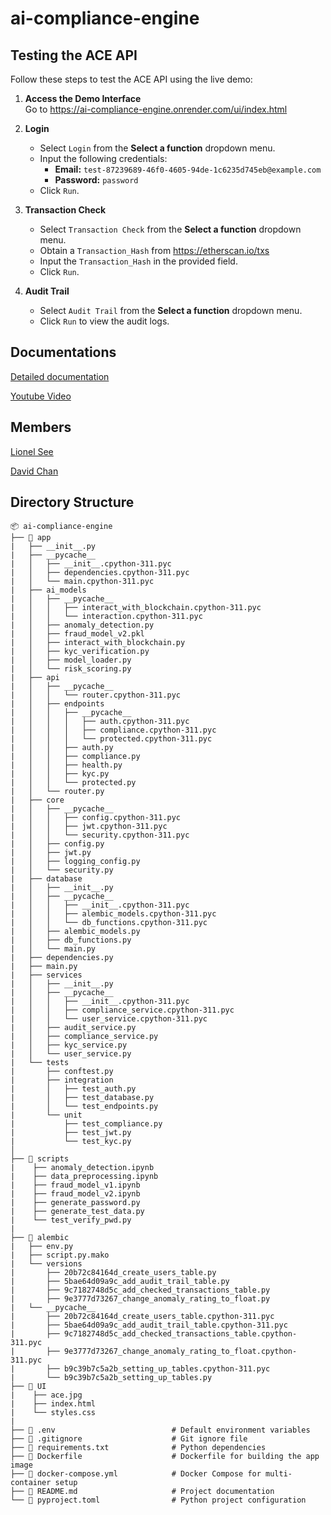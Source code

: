 # ai-compliance-engine

## Testing the ACE API

Follow these steps to test the ACE API using the live demo:

1. **Access the Demo Interface**  
   Go to https://ai-compliance-engine.onrender.com/ui/index.html

2. **Login**  
   - Select `Login` from the **Select a function** dropdown menu.  
   - Input the following credentials:  
     - **Email:** `test-87239689-46f0-4605-94de-1c6235d745eb@example.com`  
     - **Password:** `password`  
   - Click `Run`.

3. **Transaction Check**  
   - Select `Transaction Check` from the **Select a function** dropdown menu.  
   - Obtain a `Transaction_Hash` from https://etherscan.io/txs 
   - Input the `Transaction_Hash` in the provided field.  
   - Click `Run`.

4. **Audit Trail**  
   - Select `Audit Trail` from the **Select a function** dropdown menu.  
   - Click `Run` to view the audit logs.

## Documentations
[Detailed documentation](https://docs.google.com/document/d/1h5OhWD8RSjyE05rEagEvz6LnUuQ4sgvLDffz2l2PrI0/edit?usp=sharing)

[Youtube Video](https://youtu.be/onFCQf1fKVQ)

## Members
[Lionel See](https://github.com/lionsee77)

[David Chan](https://github.com/davidchanwz)


## Directory Structure

```
📦 ai-compliance-engine
├── 📁 app
|   ├── __init__.py
|   ├── __pycache__
|   │   ├── __init__.cpython-311.pyc
|   │   ├── dependencies.cpython-311.pyc
|   │   └── main.cpython-311.pyc
|   ├── ai_models
|   │   ├── __pycache__
|   │   │   ├── interact_with_blockchain.cpython-311.pyc
|   │   │   └── interaction.cpython-311.pyc
|   │   ├── anomaly_detection.py
|   │   ├── fraud_model_v2.pkl
|   │   ├── interact_with_blockchain.py
|   │   ├── kyc_verification.py
|   │   ├── model_loader.py
|   │   └── risk_scoring.py
|   ├── api
|   │   ├── __pycache__
|   │   │   └── router.cpython-311.pyc
|   │   ├── endpoints
|   │   │   ├── __pycache__
|   │   │   │   ├── auth.cpython-311.pyc
|   │   │   │   ├── compliance.cpython-311.pyc
|   │   │   │   └── protected.cpython-311.pyc
|   │   │   ├── auth.py
|   │   │   ├── compliance.py
|   │   │   ├── health.py
|   │   │   ├── kyc.py
|   │   │   └── protected.py
|   │   └── router.py
|   ├── core
|   │   ├── __pycache__
|   │   │   ├── config.cpython-311.pyc
|   │   │   ├── jwt.cpython-311.pyc
|   │   │   └── security.cpython-311.pyc
|   │   ├── config.py
|   │   ├── jwt.py
|   │   ├── logging_config.py
|   │   └── security.py
|   ├── database
|   │   ├── __init__.py
|   │   ├── __pycache__
|   │   │   ├── __init__.cpython-311.pyc
|   │   │   ├── alembic_models.cpython-311.pyc
|   │   │   └── db_functions.cpython-311.pyc
|   │   ├── alembic_models.py
|   │   ├── db_functions.py
|   │   └── main.py
|   ├── dependencies.py
|   ├── main.py
|   ├── services
|   │   ├── __init__.py
|   │   ├── __pycache__
|   │   │   ├── __init__.cpython-311.pyc
|   │   │   ├── compliance_service.cpython-311.pyc
|   │   │   └── user_service.cpython-311.pyc
|   │   ├── audit_service.py
|   │   ├── compliance_service.py
|   │   ├── kyc_service.py
|   │   └── user_service.py
|   └── tests
|       ├── conftest.py
|       ├── integration
|       │   ├── test_auth.py
|       │   ├── test_database.py
|       │   └── test_endpoints.py
|       └── unit
|           ├── test_compliance.py
|           ├── test_jwt.py
|           └── test_kyc.py
│
├── 📁 scripts                       
|    ├── anomaly_detection.ipynb
|    ├── data_preprocessing.ipynb
|    ├── fraud_model_v1.ipynb
|    ├── fraud_model_v2.ipynb
|    ├── generate_password.py
|    ├── generate_test_data.py
|    └── test_verify_pwd.py
|
├── 📁 alembic                        
|   ├── env.py
|   ├── script.py.mako
|   └── versions
|       ├── 20b72c84164d_create_users_table.py
|       ├── 5bae64d09a9c_add_audit_trail_table.py
|       ├── 9c7182748d5c_add_checked_transactions_table.py
|       ├── 9e3777d73267_change_anomaly_rating_to_float.py
|   └── __pycache__
|       ├── 20b72c84164d_create_users_table.cpython-311.pyc
|       ├── 5bae64d09a9c_add_audit_trail_table.cpython-311.pyc
|       ├── 9c7182748d5c_add_checked_transactions_table.cpython-311.pyc
|       ├── 9e3777d73267_change_anomaly_rating_to_float.cpython-311.pyc
|       ├── b9c39b7c5a2b_setting_up_tables.cpython-311.pyc
|       └── b9c39b7c5a2b_setting_up_tables.py
├── 📁 UI
|    ├── ace.jpg
|    ├── index.html
|    └── styles.css
|
├── 📄 .env                          # Default environment variables
├── 📄 .gitignore                    # Git ignore file
├── 📄 requirements.txt              # Python dependencies
├── 📄 Dockerfile                    # Dockerfile for building the app image
├── 📄 docker-compose.yml            # Docker Compose for multi-container setup
├── 📄 README.md                     # Project documentation
└── 📄 pyproject.toml                # Python project configuration
```
